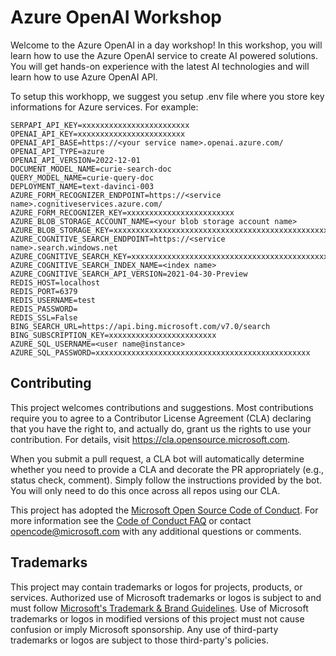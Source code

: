 # Azure OpenAI Workshop

Welcome to the Azure OpenAI in a day workshop! In this workshop, you will learn how to use the Azure OpenAI service to create AI powered solutions. You will get hands-on experience with the latest AI technologies and will learn how to use Azure OpenAI API.

To setup this workhopp, we suggest you setup .env file where you store key informations for Azure services. For example: 

```
SERPAPI_API_KEY=xxxxxxxxxxxxxxxxxxxxxxxx
OPENAI_API_KEY=xxxxxxxxxxxxxxxxxxxxxxxx
OPENAI_API_BASE=https://<your service name>.openai.azure.com/
OPENAI_API_TYPE=azure
OPENAI_API_VERSION=2022-12-01
DOCUMENT_MODEL_NAME=curie-search-doc
QUERY_MODEL_NAME=curie-query-doc
DEPLOYMENT_NAME=text-davinci-003
AZURE_FORM_RECOGNIZER_ENDPOINT=https://<service name>.cognitiveservices.azure.com/
AZURE_FORM_RECOGNIZER_KEY=xxxxxxxxxxxxxxxxxxxxxxxx
AZURE_BLOB_STORAGE_ACCOUNT_NAME=<your blob storage account name>
AZURE_BLOB_STORAGE_KEY=xxxxxxxxxxxxxxxxxxxxxxxxxxxxxxxxxxxxxxxxxxxxxxxxxxxxxxxxxxxxxxxxxxxxxxxx
AZURE_COGNITIVE_SEARCH_ENDPOINT=https://<service name>.search.windows.net
AZURE_COGNITIVE_SEARCH_KEY=xxxxxxxxxxxxxxxxxxxxxxxxxxxxxxxxxxxxxxxxxxxxxxxx
AZURE_COGNITIVE_SEARCH_INDEX_NAME=<index name>
AZURE_COGNITIVE_SEARCH_API_VERSION=2021-04-30-Preview
REDIS_HOST=localhost
REDIS_PORT=6379
REDIS_USERNAME=test
REDIS_PASSWORD=
REDIS_SSL=False
BING_SEARCH_URL=https://api.bing.microsoft.com/v7.0/search
BING_SUBSCRIPTION_KEY=xxxxxxxxxxxxxxxxxxxxxxxx
AZURE_SQL_USERNAME=<user name@instance>
AZURE_SQL_PASSWORD=xxxxxxxxxxxxxxxxxxxxxxxxxxxxxxxxxxxxxxxxxxxxxxxx
```
## Contributing

This project welcomes contributions and suggestions.  Most contributions require you to agree to a
Contributor License Agreement (CLA) declaring that you have the right to, and actually do, grant us
the rights to use your contribution. For details, visit https://cla.opensource.microsoft.com.

When you submit a pull request, a CLA bot will automatically determine whether you need to provide
a CLA and decorate the PR appropriately (e.g., status check, comment). Simply follow the instructions
provided by the bot. You will only need to do this once across all repos using our CLA.

This project has adopted the [Microsoft Open Source Code of Conduct](https://opensource.microsoft.com/codeofconduct/).
For more information see the [Code of Conduct FAQ](https://opensource.microsoft.com/codeofconduct/faq/) or
contact [opencode@microsoft.com](mailto:opencode@microsoft.com) with any additional questions or comments.

## Trademarks

This project may contain trademarks or logos for projects, products, or services. Authorized use of Microsoft 
trademarks or logos is subject to and must follow 
[Microsoft's Trademark & Brand Guidelines](https://www.microsoft.com/en-us/legal/intellectualproperty/trademarks/usage/general).
Use of Microsoft trademarks or logos in modified versions of this project must not cause confusion or imply Microsoft sponsorship.
Any use of third-party trademarks or logos are subject to those third-party's policies.
